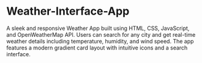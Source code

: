 # Weather-Interface-App
A sleek and responsive Weather App built using HTML, CSS, JavaScript, and OpenWeatherMap API. Users can search for any city and get real-time weather details including temperature, humidity, and wind speed. The app features a modern gradient card layout with intuitive icons and a search interface.
